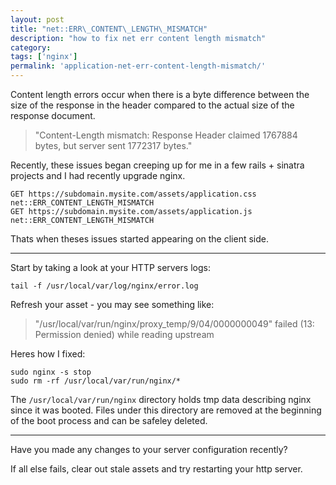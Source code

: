 ```yaml
---
layout: post
title: "net::ERR\_CONTENT\_LENGTH\_MISMATCH"
description: "how to fix net err content length mismatch"
category:
tags: ['nginx']
permalink: 'application-net-err-content-length-mismatch/'
---
```


Content length errors occur when there is a byte difference between the size of the response in the header compared to the actual size of the response document.

> "Content-Length mismatch: Response Header claimed 1767884 bytes, but server sent 1772317 bytes."

Recently, these issues began creeping up for me in a few rails + sinatra projects and I had recently upgrade nginx.

    GET https://subdomain.mysite.com/assets/application.css net::ERR_CONTENT_LENGTH_MISMATCH
    GET https://subdomain.mysite.com/assets/application.js net::ERR_CONTENT_LENGTH_MISMATCH

Thats when theses issues started appearing on the client side.

---------------------------------------

Start by taking a look at your HTTP servers logs:

    tail -f /usr/local/var/log/nginx/error.log

Refresh your asset - you may see something like:

> "/usr/local/var/run/nginx/proxy\_temp/9/04/0000000049" failed (13: Permission denied) while reading upstream

Heres how I fixed:

    sudo nginx -s stop
    sudo rm -rf /usr/local/var/run/nginx/*

The `/usr/local/var/run/nginx` directory holds tmp data describing nginx since it was booted. Files under this directory are removed at the beginning of the boot process and can be safeley deleted.

---------------------------------------

Have you made any changes to your server configuration recently?

If all else fails, clear out stale assets and try restarting your http server.
